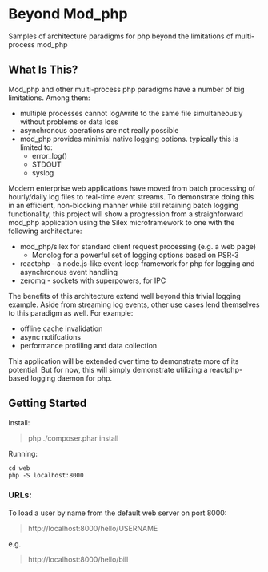 # Beyond Mod_php

Samples of architecture paradigms for php beyond the limitations of multi-process mod_php

## What Is This?

Mod_php and other multi-process php paradigms have a number of big limitations. Among them:
* multiple processes cannot log/write to the same file simultaneously without problems or data loss
* asynchronous operations are not really possible
* mod_php provides minimial native logging options. typically this is limited to:
  * error_log()
  * STDOUT
  * syslog

Modern enterprise web applications have moved from batch processing of hourly/daily log files to 
real-time event streams. To demonstrate doing this in an efficient, non-blocking manner while still 
retaining batch logging functionality, this project will show a progression from a straighforward 
mod_php application using the Silex microframework to one with the following architecture:

* mod_php/silex for standard client request processing (e.g. a web page)
  * Monolog for a powerful set of logging options based on PSR-3
* reactphp - a node.js-like event-loop framework for php for logging and asynchronous event handling
* zeromq - sockets with superpowers, for IPC

The benefits of this architecture extend well beyond this trivial logging example. Aside from streaming 
log events, other use cases lend themselves to this paradigm as well. For example:
* offline cache invalidation
* async notifcations 
* performance profiling and data collection

This application will be extended over time to demonstrate more of its potential. But for now, this will 
simply demonstrate utilizing a reactphp-based logging daemon for php.

## Getting Started

Install: 
> php ./composer.phar install

Running:
```
cd web
php -S localhost:8000
```

### URLs:

To load a user by name from the default web server on port 8000:
> http://localhost:8000/hello/USERNAME

e.g.

>  http://localhost:8000/hello/bill

